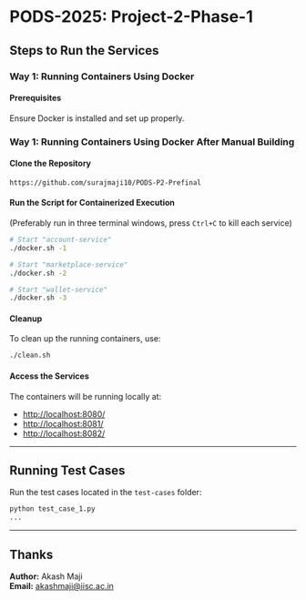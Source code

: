 # PODS-2025: Project-2-Phase-1

## Steps to Run the Services

### Way 1: Running Containers Using Docker

#### Prerequisites
Ensure Docker is installed and set up properly.


### Way 1: Running Containers Using Docker After Manual Building

#### Clone the Repository
```
https://github.com/surajmaji10/PODS-P2-Prefinal
```

#### Run the Script for Containerized Execution
(Preferably run in three terminal windows, press `Ctrl+C` to kill each service)

```bash
# Start "account-service"
./docker.sh -1

# Start "marketplace-service"
./docker.sh -2

# Start "wallet-service"
./docker.sh -3
```

#### Cleanup
To clean up the running containers, use:
```bash
./clean.sh
```

#### Access the Services
The containers will be running locally at:
- [http://localhost:8080/](http://localhost:8080/)
- [http://localhost:8081/](http://localhost:8081/)
- [http://localhost:8082/](http://localhost:8082/)

---

## Running Test Cases
Run the test cases located in the `test-cases` folder:

```bash
python test_case_1.py
...
```

---

## Thanks
**Author:** Akash Maji  
**Email:** [akashmaji@iisc.ac.in](mailto:akashmaji@iisc.ac.in)


